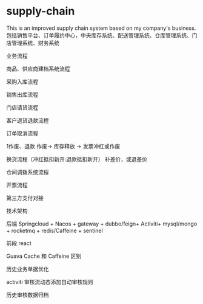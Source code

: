 # supply-chain
This is an improved supply chain system based on my company's business.
包括销售平台、订单履约中心，中央库存系统、配送管理系统、仓库管理系统、门店管理系统、财务系统

业务流程

商品、供应商建档系统流程

采购入库流程

销售出库流程

门店请货流程

客户退货退款流程

订单取消流程

1作废、退款
作废-> 库存释放 -> 发票冲红或作废

换货流程（冲红抵扣新开:退款抵扣新开）
补差价，或退差价



仓间调拨系统流程

开票流程

第三方支付对接



技术架构

后端
Springcloud + Nacos + gateway + dubbo/feign+ Activiti+ mysql/mongo + rocketmq + redis/Caffeine + sentinel

前段
react


Guava Cache 和 Caffeine 区别


历史业务单据优化

activiti 审核流动态添加自动审核规则


历史审核数据归档




